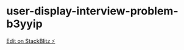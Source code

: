 # user-display-interview-problem-b3yyip

[Edit on StackBlitz ⚡️](https://stackblitz.com/edit/user-display-interview-problem-b3yyip)